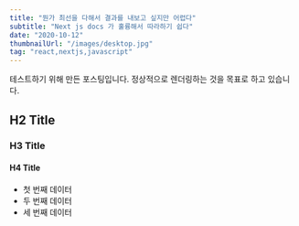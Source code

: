 ```yaml
---
title: "뭔가 최선을 다해서 결과를 내보고 싶지만 어렵다"
subtitle: "Next js docs 가 훌륭해서 따라하기 쉽다"
date: "2020-10-12"
thumbnailUrl: "/images/desktop.jpg"
tag: "react,nextjs,javascript"
---
```


테스트하기 위해 만든 포스팅입니다. 정상적으로 렌더링하는 것을 목표로 하고 있습니다.

## H2 Title

### H3 Title

#### H4 Title

- 첫 번째 데이터
- 두 번째 데이터
- 세 번째 데이터
